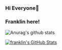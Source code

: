 ### Hi Everyone👋
### Franklin here!
<!--
**frank-ops/frank-ops** is a ✨ _special_ ✨ repository because its `README.md` (this file) appears on your GitHub profile.

Here are some ideas to get you started:

- 🔭 I’m currently working on ...
- 🌱 I’m currently learning ...
- 👯 I’m looking to collaborate on ...
- 🤔 I’m looking for help with ...
- 💬 Ask me about ...
- 📫 How to reach me: ...
- 😄 Pronouns: ...
- ⚡ Fun fact: ...
-->
![Anurag's github stats](https://github-readme-stats.vercel.app/api?username=frank-ops)

<a href="https://github.com/frank-ops">
<img align="center" src="https://github-readme-stats.vercel.app/api/top-langs/?username=frank-ops&langs_count=8&show_icons=true&theme=tokyonight&bg_color=120deg,22272e,1b2439,1c1f41,261746,360444&hide_border=true&layout=compact" alt="franklin's GitHub Stats" />
</a>
